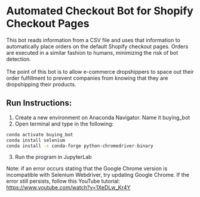 # Automated Checkout Bot for Shopify Checkout Pages

This bot reads information from a CSV file and uses that information to automatically place orders on the default Shopify checkout pages.
Orders are executed in a similar fashion to humans, minimizing the risk of bot detection.<br /> <br />
The point of this bot is to allow e-commerce dropshippers to space out their order fulfillment to prevent companies from knowing that they are dropshipping their products.

## Run Instructions: 

1. Create a new environment on Anaconda Navigator. Name it buying_bot
2. Open terminal and type in the following:

```bash
conda activate buying_bot 
conda install selenium
conda install -c conda-forge python-chromedriver-binary
```   
3. Run the program in JupyterLab

Note: if an error occurs stating that the Google Chrome version is incompatible with Selenium Webdriver, try updating Google Chrome.
If the error still persists, follow this YouTube tutorial: https://www.youtube.com/watch?v=1XeDLw_Kr4Y
